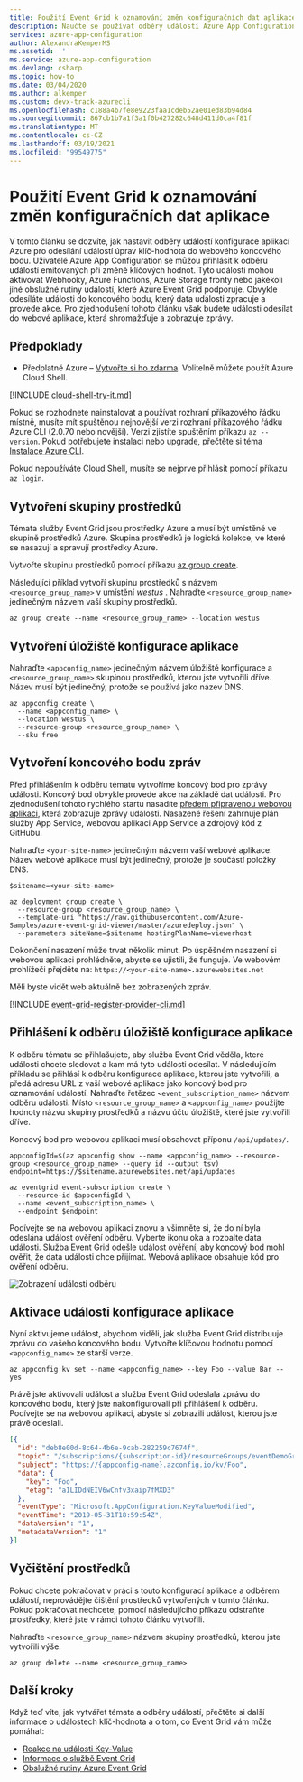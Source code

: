 ```yaml
---
title: Použití Event Grid k oznamování změn konfiguračních dat aplikace
description: Naučte se používat odběry událostí Azure App Configuration k odesílání událostí úprav klíč-hodnota do webového koncového bodu.
services: azure-app-configuration
author: AlexandraKemperMS
ms.assetid: ''
ms.service: azure-app-configuration
ms.devlang: csharp
ms.topic: how-to
ms.date: 03/04/2020
ms.author: alkemper
ms.custom: devx-track-azurecli
ms.openlocfilehash: c188a4b7fe8e9223faa1cdeb52ae01ed83b94d84
ms.sourcegitcommit: 867cb1b7a1f3a1f0b427282c648d411d0ca4f81f
ms.translationtype: MT
ms.contentlocale: cs-CZ
ms.lasthandoff: 03/19/2021
ms.locfileid: "99549775"
---
```

# <a name="use-event-grid-for-app-configuration-data-change-notifications"></a>Použití Event Grid k oznamování změn konfiguračních dat aplikace

V tomto článku se dozvíte, jak nastavit odběry událostí konfigurace aplikací Azure pro odesílání událostí úprav klíč-hodnota do webového koncového bodu. Uživatelé Azure App Configuration se můžou přihlásit k odběru událostí emitovaných při změně klíčových hodnot. Tyto události mohou aktivovat Webhooky, Azure Functions, Azure Storage fronty nebo jakékoli jiné obslužné rutiny událostí, které Azure Event Grid podporuje. Obvykle odesíláte události do koncového bodu, který data události zpracuje a provede akce. Pro zjednodušení tohoto článku však budete události odesílat do webové aplikace, která shromažďuje a zobrazuje zprávy.

## <a name="prerequisites"></a>Předpoklady

- Předplatné Azure – [Vytvořte si ho zdarma](https://azure.microsoft.com/free/). Volitelně můžete použít Azure Cloud Shell.

[!INCLUDE [cloud-shell-try-it.md](../../includes/cloud-shell-try-it.md)]

Pokud se rozhodnete nainstalovat a používat rozhraní příkazového řádku místně, musíte mít spuštěnou nejnovější verzi rozhraní příkazového řádku Azure CLI (2.0.70 nebo novější). Verzi zjistíte spuštěním příkazu `az --version`. Pokud potřebujete instalaci nebo upgrade, přečtěte si téma [Instalace Azure CLI](/cli/azure/install-azure-cli).

Pokud nepoužíváte Cloud Shell, musíte se nejprve přihlásit pomocí příkazu `az login`.

## <a name="create-a-resource-group"></a>Vytvoření skupiny prostředků

Témata služby Event Grid jsou prostředky Azure a musí být umístěné ve skupině prostředků Azure. Skupina prostředků je logická kolekce, ve které se nasazují a spravují prostředky Azure.

Vytvořte skupinu prostředků pomocí příkazu [az group create](/cli/azure/group). 

Následující příklad vytvoří skupinu prostředků s názvem `<resource_group_name>` v umístění *westus* .  Nahraďte `<resource_group_name>` jedinečným názvem vaší skupiny prostředků.

```azurecli-interactive
az group create --name <resource_group_name> --location westus
```

## <a name="create-an-app-configuration-store"></a>Vytvoření úložiště konfigurace aplikace

Nahraďte `<appconfig_name>` jedinečným názvem úložiště konfigurace a `<resource_group_name>` skupinou prostředků, kterou jste vytvořili dříve. Název musí být jedinečný, protože se používá jako název DNS.

```azurecli-interactive
az appconfig create \
  --name <appconfig_name> \
  --location westus \
  --resource-group <resource_group_name> \
  --sku free
```

## <a name="create-a-message-endpoint"></a>Vytvoření koncového bodu zpráv

Před přihlášením k odběru tématu vytvoříme koncový bod pro zprávy události. Koncový bod obvykle provede akce na základě dat události. Pro zjednodušení tohoto rychlého startu nasadíte [předem připravenou webovou aplikaci](https://github.com/Azure-Samples/azure-event-grid-viewer), která zobrazuje zprávy události. Nasazené řešení zahrnuje plán služby App Service, webovou aplikaci App Service a zdrojový kód z GitHubu.

Nahraďte `<your-site-name>` jedinečným názvem vaší webové aplikace. Název webové aplikace musí být jedinečný, protože je součástí položky DNS.

```azurecli-interactive
$sitename=<your-site-name>

az deployment group create \
  --resource-group <resource_group_name> \
  --template-uri "https://raw.githubusercontent.com/Azure-Samples/azure-event-grid-viewer/master/azuredeploy.json" \
  --parameters siteName=$sitename hostingPlanName=viewerhost
```

Dokončení nasazení může trvat několik minut. Po úspěšném nasazení si webovou aplikaci prohlédněte, abyste se ujistili, že funguje. Ve webovém prohlížeči přejděte na: `https://<your-site-name>.azurewebsites.net`

Měli byste vidět web aktuálně bez zobrazených zpráv.

[!INCLUDE [event-grid-register-provider-cli.md](../../includes/event-grid-register-provider-cli.md)]

## <a name="subscribe-to-your-app-configuration-store"></a>Přihlášení k odběru úložiště konfigurace aplikace

K odběru tématu se přihlašujete, aby služba Event Grid věděla, které události chcete sledovat a kam má tyto události odesílat. V následujícím příkladu se přihlásí k odběru konfigurace aplikace, kterou jste vytvořili, a předá adresu URL z vaší webové aplikace jako koncový bod pro oznamování událostí. Nahraďte řetězec `<event_subscription_name>` názvem odběru události. Místo `<resource_group_name>` a `<appconfig_name>` použijte hodnoty názvu skupiny prostředků a názvu účtu úložiště, které jste vytvořili dříve.

Koncový bod pro webovou aplikaci musí obsahovat příponu `/api/updates/`.

```azurecli-interactive
appconfigId=$(az appconfig show --name <appconfig_name> --resource-group <resource_group_name> --query id --output tsv)
endpoint=https://$sitename.azurewebsites.net/api/updates

az eventgrid event-subscription create \
  --resource-id $appconfigId \
  --name <event_subscription_name> \
  --endpoint $endpoint
```

Podívejte se na webovou aplikaci znovu a všimněte si, že do ní byla odeslána událost ověření odběru. Vyberte ikonu oka a rozbalte data události. Služba Event Grid odešle událost ověření, aby koncový bod mohl ověřit, že data události chce přijímat. Webová aplikace obsahuje kód pro ověření odběru.

![Zobrazení události odběru](./media/quickstarts/event-grid/view-subscription-event.png)

## <a name="trigger-an-app-configuration-event"></a>Aktivace události konfigurace aplikace

Nyní aktivujeme událost, abychom viděli, jak služba Event Grid distribuuje zprávu do vašeho koncového bodu. Vytvořte klíčovou hodnotu pomocí `<appconfig_name>` ze starší verze.

```azurecli-interactive
az appconfig kv set --name <appconfig_name> --key Foo --value Bar --yes
```

Právě jste aktivovali událost a služba Event Grid odeslala zprávu do koncového bodu, který jste nakonfigurovali při přihlášení k odběru. Podívejte se na webovou aplikaci, abyste si zobrazili událost, kterou jste právě odeslali.

```json
[{
  "id": "deb8e00d-8c64-4b6e-9cab-282259c7674f",
  "topic": "/subscriptions/{subscription-id}/resourceGroups/eventDemoGroup/providers/microsoft.appconfiguration/configurationstores/{appconfig-name}",
  "subject": "https://{appconfig-name}.azconfig.io/kv/Foo",
  "data": {
    "key": "Foo",
    "etag": "a1LIDdNEIV6wCnfv3xaip7fMXD3"
  },
  "eventType": "Microsoft.AppConfiguration.KeyValueModified",
  "eventTime": "2019-05-31T18:59:54Z",
  "dataVersion": "1",
  "metadataVersion": "1"
}]
```

## <a name="clean-up-resources"></a>Vyčištění prostředků
Pokud chcete pokračovat v práci s touto konfigurací aplikace a odběrem událostí, neprovádějte čištění prostředků vytvořených v tomto článku. Pokud pokračovat nechcete, pomocí následujícího příkazu odstraňte prostředky, které jste v rámci tohoto článku vytvořili.

Nahraďte `<resource_group_name>` názvem skupiny prostředků, kterou jste vytvořili výše.

```azurecli-interactive
az group delete --name <resource_group_name>
```

## <a name="next-steps"></a>Další kroky

Když teď víte, jak vytvářet témata a odběry událostí, přečtěte si další informace o událostech klíč-hodnota a o tom, co Event Grid vám může pomáhat:

- [Reakce na události Key-Value](concept-app-configuration-event.md)
- [Informace o službě Event Grid](../event-grid/overview.md)
- [Obslužné rutiny Azure Event Grid](../event-grid/event-handlers.md)
